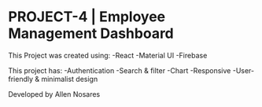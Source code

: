 # PROJECT-4 | Employee Management Dashboard

This Project was created using:
-React
-Material UI
-Firebase

This project has:
-Authentication
-Search & filter
-Chart
-Responsive
-User-friendly & minimalist design

Developed by Allen Nosares
